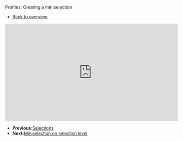 Profiles: Creating a miniselection

- [Back to overview](<http://www.copernica.com/en/support/video-tutorials> "Video tutorials")

<iframe width="560" height="315" src="https://www.youtube.com/embed/SjlDd1iFCDI?list=PLgCg-YR2FABZQ8gozmEye1X__x8_bFp1V" frameborder="0" allowfullscreen>  </iframe>

- **Previous:**[Selections](<http://www.copernica.com/en/support/video-tutorials/profiles-selections> "Profiles: Selections")
- **Next:**[Miniselection on selection level](<http://www.copernica.com/en/support/video-tutorials/profiles-miniselection-on-selection-level> "Profiles: Miniselection on selection level")